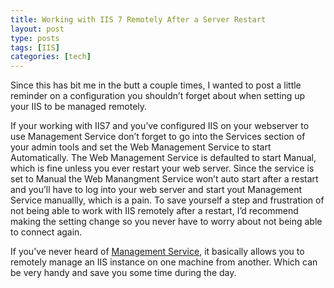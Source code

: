 ```yaml
---
title: Working with IIS 7 Remotely After a Server Restart
layout: post
type: posts
tags: [IIS]
categories: [tech]
---
```


Since this has bit me in the butt a couple times, I wanted to post a little reminder on a configuration you shouldn’t forget about when setting up your IIS to be managed remotely. 

If your working with IIS7 and you’ve configured IIS on your webserver to use Management Service don’t forget to go into the Services section of your admin tools and set the Web Management Service to start Automatically.  The Web Management Service is defaulted to start Manual, which is fine unless you ever restart your web server.  Since the service is set to Manual the Web Manangment Service won’t auto start after a restart and you’ll have to log into your web server and start yout Management Service manuallly, which is a pain.  To save yourself a step and frustration of not being able to work with IIS remotely after a restart, I’d recommend making the setting change so you never have to worry about not being able to connect again.

If you’ve never heard of [Management Service](https://www.iis.net/learn/manage/remote-administration/remote-administration-for-iis-manager), it basically allows you to remotely manage an IIS instance on one machine from another.  Which can be very handy and save you some time during the day. 